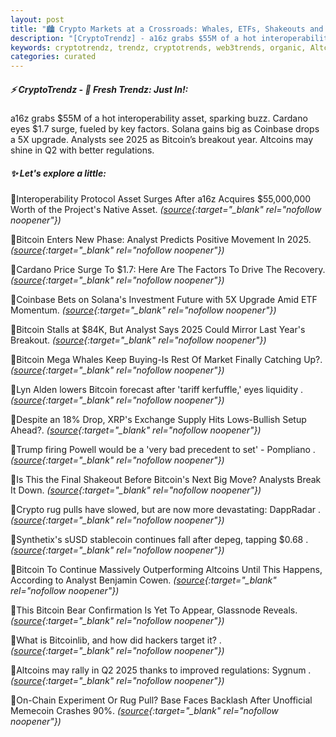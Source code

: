 ```yaml
---
layout: post
title: "🏙️ Crypto Markets at a Crossroads: Whales, ETFs, Shakeouts and Surging Altcoins"
description: "[CryptoTrendz] - a16z grabs $55M of a hot interoperability asset, sparking buzz. Cardano eyes $1.7 surge, fueled by key factors. Solana gains big as Coinbase drops a 5X upgrade. Analysts see 2025 as Bitcoin’s breakout year. Altcoins may shine in Q2 with better regulations."
keywords: cryptotrendz, trendz, cryptotrends, web3trends, organic, Altcoins, stablecoin, Market, Bitcoin, Analyst, Memecoin
categories: curated
---
```


##### ⚡ CryptoTrendz - 📌 *Fresh Trendz: Just In!:*

a16z grabs $55M of a hot interoperability asset, sparking buzz. Cardano eyes $1.7 surge, fueled by key factors. Solana gains big as Coinbase drops a 5X upgrade. Analysts see 2025 as Bitcoin’s breakout year. Altcoins may shine in Q2 with better regulations.

##### ✨ *Let's explore a little:*


🔹Interoperability Protocol Asset Surges After a16z Acquires $55,000,000 Worth of the Project's Native Asset. *([source](https://s.avyag.com/3dm6){:target="_blank" rel="nofollow noopener"})*

🔹Bitcoin Enters New Phase: Analyst Predicts Positive Movement In 2025. *([source](https://s.avyag.com/67be){:target="_blank" rel="nofollow noopener"})*

🔹Cardano Price Surge To $1.7: Here Are The Factors To Drive The Recovery. *([source](https://s.avyag.com/tahy){:target="_blank" rel="nofollow noopener"})*

🔹Coinbase Bets on Solana's Investment Future with 5X Upgrade Amid ETF Momentum. *([source](https://s.avyag.com/psy8){:target="_blank" rel="nofollow noopener"})*

🔹Bitcoin Stalls at $84K, But Analyst Says 2025 Could Mirror Last Year's Breakout. *([source](https://s.avyag.com/qajo){:target="_blank" rel="nofollow noopener"})*

🔹Bitcoin Mega Whales Keep Buying-Is Rest Of Market Finally Catching Up?. *([source](https://s.avyag.com/wj09){:target="_blank" rel="nofollow noopener"})*

🔹Lyn Alden lowers Bitcoin forecast after 'tariff kerfuffle,' eyes liquidity . *([source](https://s.avyag.com/04sc){:target="_blank" rel="nofollow noopener"})*

🔹Despite an 18% Drop, XRP's Exchange Supply Hits Lows-Bullish Setup Ahead?. *([source](https://s.avyag.com/64ab){:target="_blank" rel="nofollow noopener"})*

🔹Trump firing Powell would be a 'very bad precedent to set' - Pompliano . *([source](https://s.avyag.com/73sw){:target="_blank" rel="nofollow noopener"})*

🔹Is This the Final Shakeout Before Bitcoin's Next Big Move? Analysts Break It Down. *([source](https://s.avyag.com/onp4){:target="_blank" rel="nofollow noopener"})*

🔹Crypto rug pulls have slowed, but are now more devastating: DappRadar . *([source](https://s.avyag.com/x4yy){:target="_blank" rel="nofollow noopener"})*

🔹Synthetix's sUSD stablecoin continues fall after depeg, tapping $0.68 . *([source](https://s.avyag.com/2f4j){:target="_blank" rel="nofollow noopener"})*

🔹Bitcoin To Continue Massively Outperforming Altcoins Until This Happens, According to Analyst Benjamin Cowen. *([source](https://s.avyag.com/uhwp){:target="_blank" rel="nofollow noopener"})*

🔹This Bitcoin Bear Confirmation Is Yet To Appear, Glassnode Reveals. *([source](https://s.avyag.com/q0w3){:target="_blank" rel="nofollow noopener"})*

🔹What is Bitcoinlib, and how did hackers target it? . *([source](https://s.avyag.com/rjra){:target="_blank" rel="nofollow noopener"})*

🔹Altcoins may rally in Q2 2025 thanks to improved regulations: Sygnum . *([source](https://s.avyag.com/330x){:target="_blank" rel="nofollow noopener"})*

🔹On-Chain Experiment Or Rug Pull? Base Faces Backlash After Unofficial Memecoin Crashes 90%. *([source](https://s.avyag.com/imeo){:target="_blank" rel="nofollow noopener"})*
